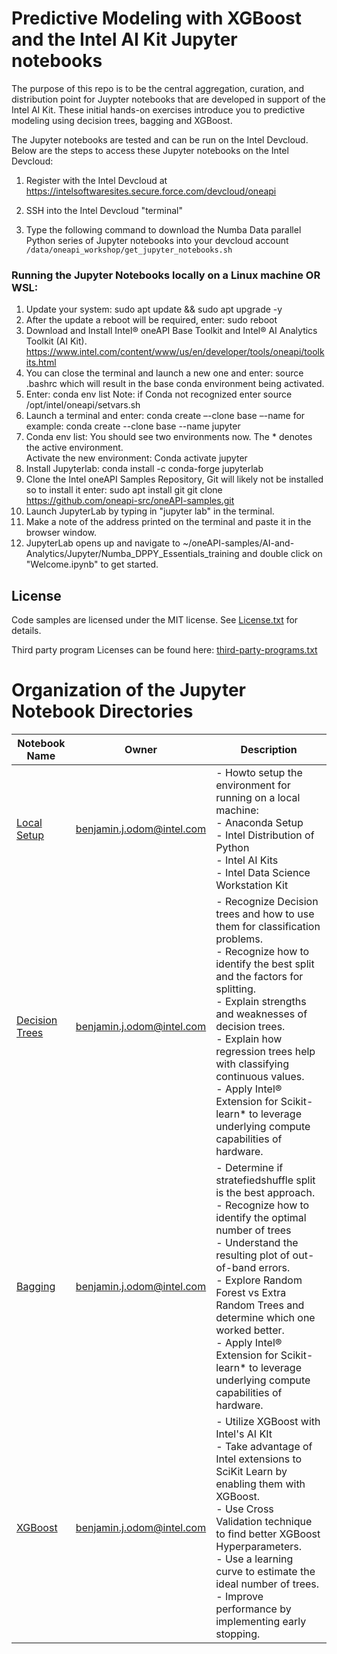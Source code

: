 # Predictive Modeling with XGBoost and the Intel AI Kit Jupyter notebooks

The purpose of this repo is to be the central aggregation, curation, and
distribution point for Juypter notebooks that are developed in support of
the Intel AI Kit. These initial hands-on exercises introduce you to predictive modeling using decision trees, bagging and XGBoost.  

The Jupyter notebooks are tested and can be run on the Intel Devcloud. Below
are the steps to access these Jupyter notebooks on the Intel Devcloud:

1. Register with the Intel Devcloud at
   https://intelsoftwaresites.secure.force.com/devcloud/oneapi

2. SSH into the Intel Devcloud "terminal"

3. Type the following command to download the Numba Data parallel Python series of
   Jupyter notebooks into your devcloud account
   `/data/oneapi_workshop/get_jupyter_notebooks.sh`
   
### Running the Jupyter Notebooks locally on a Linux machine OR WSL:
1. Update your system:
   sudo apt update && sudo apt upgrade -y
2. After the update a reboot will be required, enter:
   sudo reboot
3. Download and Install Intel® oneAPI Base Toolkit and Intel® AI Analytics Toolkit (AI Kit).
   https://www.intel.com/content/www/us/en/developer/tools/oneapi/toolkits.html
4. You can close the terminal and launch a new one and enter:
   source .bashrc
   which will result in the base conda environment being activated.
5. Enter:
   conda env list
   Note: if Conda not recognized enter
   source /opt/intel/oneapi/setvars.sh   
6. Launch a terminal and enter:
    conda create –-clone base –-name <pick something> for example:
    conda create --clone base --name jupyter
7. Conda env list:
    You should see two environments now.  The * denotes the active environment.  
    Activate the new environment:
    Conda activate jupyter    
8. Install Jupyterlab:
   conda install -c conda-forge jupyterlab    
9. Clone the Intel oneAPI Samples Repository, Git will likely not be installed so to install it enter:
    sudo apt install git
    git clone https://github.com/oneapi-src/oneAPI-samples.git    
10. Launch JupyterLab by typing in "jupyter lab" in the terminal. 
11. Make a note of the address printed on the terminal and paste it in the browser window.
12. JupyterLab opens up and navigate to ~/oneAPI-samples/AI-and-Analytics/Jupyter/Numba_DPPY_Essentials_training and double click on "Welcome.ipynb" to get started.

## License

Code samples are licensed under the MIT license. See
[License.txt](https://github.com/oneapi-src/oneAPI-samples/blob/master/License.txt)
for details.

Third party program Licenses can be found here:
[third-party-programs.txt](https://github.com/oneapi-src/oneAPI-samples/blob/master/third-party-programs.txt)

# Organization of the Jupyter Notebook Directories

| Notebook Name | Owner | Description |
|---|---|---|
|[Local Setup](00_Local_Setup)|benjamin.j.odom@intel.com| - Howto setup the environment for running on a local machine: <br>- Anaconda Setup <br>- Intel Distribution of Python<br>- Intel AI Kits<br>- Intel Data Science Workstation Kit|
|[Decision Trees](01_Decision_Trees)|benjamin.j.odom@intel.com| - Recognize Decision trees and how to use them for classification problems. <br>- Recognize how to identify the best split and the factors for splitting. <br>- Explain strengths and weaknesses of decision trees. <br>- Explain how regression trees help with classifying continuous values. <br>- Apply Intel® Extension for Scikit-learn* to leverage underlying compute capabilities of hardware.|
|[Bagging](02_Bagging)|benjamin.j.odom@intel.com|- Determine if stratefiedshuffle split is the best approach. <br>- Recognize how to identify the optimal number of trees <br>- Understand the resulting plot of out-of-band errors. <br>- Explore Random Forest vs Extra Random Trees and determine which one worked better. <br>- Apply Intel® Extension for Scikit-learn* to leverage underlying compute capabilities of hardware.|
|[XGBoost](03_XGBoost)|benjamin.j.odom@intel.com|- Utilize XGBoost with Intel's AI KIt <br>- Take advantage of Intel extensions to SciKit Learn by enabling them with XGBoost. <br>- Use Cross Validation technique to find better XGBoost Hyperparameters. <br>- Use a learning curve to estimate the ideal number of trees. <br>- Improve performance by implementing early stopping.|

